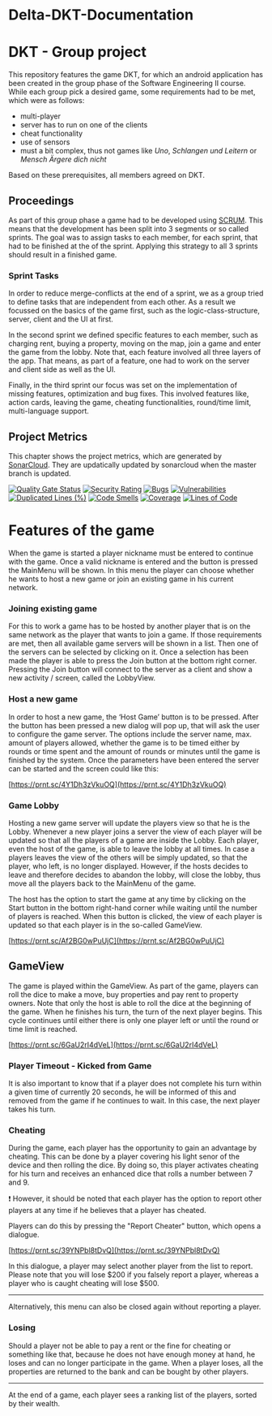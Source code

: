 # Delta-DKT-Documentation

# DKT - Group project

This repository features the game DKT, for which an android application has been created in the group phase of the Software Engineering II course. While each group pick a desired game, some requirements had to be met, which were as follows:

- multi-player
- server has to run on one of the clients
- cheat functionality
- use of sensors
- must a bit complex, thus not games like *Uno*, *Schlangen und Leitern* or *Mensch Ärgere dich nicht*

Based on these prerequisites, all members agreed on DKT.

## Proceedings

As part of this group phase a game had to be developed using [SCRUM](https://www.scrum.org/). This means that the development has been split into 3 segments or so called sprints. The goal was to assign tasks to each member, for each sprint, that had to be finished at the of the sprint. Applying this strategy to all 3 sprints should result in a finished game.

### Sprint Tasks

In order to reduce merge-conflicts at the end of a sprint, we as a group tried to define tasks that are independent from each other. As a result we focussed on the basics of the game first, such as the logic-class-structure, server, client and the UI at first.

In the second sprint we defined specific features to each member, such as charging rent, buying a property, moving on the map, join a game and enter the game from the lobby. Note that, each feature involved all three layers of the app. That means, as part of a feature, one had to work on the server and client side as well as the UI.

Finally, in the third sprint our focus was set on the implementation of missing features, optimization and bug fixes. This involved features like, action cards, leaving the game, cheating functionalities, round/time limit, multi-language support.

## Project Metrics
This chapter shows the project metrics, which are generated by [SonarCloud](https://sonarcloud.io/). They are updatically updated by sonarcloud when the master branch is updated.

[![Quality Gate Status](https://sonarcloud.io/api/project_badges/measure?project=uni-aau_delta-dkt&metric=alert_status)](https://sonarcloud.io/summary/new_code?id=uni-aau_delta-dkt)
[![Security Rating](https://sonarcloud.io/api/project_badges/measure?project=uni-aau_delta-dkt&metric=security_rating)](https://sonarcloud.io/summary/new_code?id=uni-aau_delta-dkt)
[![Bugs](https://sonarcloud.io/api/project_badges/measure?project=uni-aau_delta-dkt&metric=bugs)](https://sonarcloud.io/summary/new_code?id=uni-aau_delta-dkt)
[![Vulnerabilities](https://sonarcloud.io/api/project_badges/measure?project=uni-aau_delta-dkt&metric=vulnerabilities)](https://sonarcloud.io/summary/new_code?id=uni-aau_delta-dkt)
[![Duplicated Lines (%)](https://sonarcloud.io/api/project_badges/measure?project=uni-aau_delta-dkt&metric=duplicated_lines_density)](https://sonarcloud.io/summary/new_code?id=uni-aau_delta-dkt)
[![Code Smells](https://sonarcloud.io/api/project_badges/measure?project=uni-aau_delta-dkt&metric=code_smells)](https://sonarcloud.io/summary/new_code?id=uni-aau_delta-dkt)
[![Coverage](https://sonarcloud.io/api/project_badges/measure?project=uni-aau_delta-dkt&metric=coverage)](https://sonarcloud.io/summary/new_code?id=uni-aau_delta-dkt)
[![Lines of Code](https://sonarcloud.io/api/project_badges/measure?project=uni-aau_delta-dkt&metric=ncloc)](https://sonarcloud.io/summary/new_code?id=uni-aau_delta-dkt)

# Features of the game

When the game is started a player nickname must be entered to continue with the game. Once a valid nickname is entered and the button is pressed the MainMenu will be shown. In this menu the player can choose whether he wants to host a new game or join an existing game in his current network.

### Joining existing game

For this to work a game has to be hosted by another player that is on the same network as the player that wants to join a game. If those requirements are met, then all available game servers will be shown in a list. Then one of the servers can be selected by clicking on it. Once a selection has been made the player is able to press the Join button at the bottom right corner. Pressing the Join button will connect to the server as a client and show a new activity / screen, called the LobbyView.



### Host a new game

In order to host a new game, the ‘Host Game’ button is to be pressed. After the button has been pressed a new dialog will pop up, that will ask the user to configure the game server. The options include the server name, max. amount of players allowed, whether the game is to be timed either by rounds or time spent and the amount of rounds or minutes until the game is finished by the system. Once the parameters have been entered the server can be started and the screen could like this:

[https://prnt.sc/4Y1Dh3zVkuOQ](https://prnt.sc/4Y1Dh3zVkuOQ)

### Game Lobby

Hosting a new game server will update the players view  so that he is the Lobby. Whenever a new player joins a server the view of each player will be updated so that all the players of a game are inside the Lobby. Each player, even the host of the game, is able to leave the lobby at all times. In case a players leaves the view of the others will be simply updated, so that the player, who left, is no longer displayed. However, if the hosts decides to leave and therefore decides to abandon the lobby, will close the lobby, thus move all the players back to the MainMenu of the game.

The host has the option to start the game at any time by clicking on the Start button in the bottom right-hand corner while waiting until the number of players is reached. When this button is clicked, the view of each player is updated so that each player is in the so-called GameView.

[https://prnt.sc/Af2BG0wPuUjC](https://prnt.sc/Af2BG0wPuUjC)

## GameView

The game is played within the GameView. As part of the game, players can roll the dice to make a move, buy properties and pay rent to property owners. Note that only the host is able to roll the dice at the beginning of the game. When he finishes his turn, the turn of the next player begins. This cycle continues until either there is only one player left or until the round or time limit is reached.

[https://prnt.sc/6GaU2rI4dVeL](https://prnt.sc/6GaU2rI4dVeL)

### Player Timeout - Kicked from Game

It is also important to know that if a player does not complete his turn within a given time of currently 20 seconds, he will be informed of this and removed from the game if he continues to wait. In this case, the next player takes his turn.

### Cheating

During the game, each player has the opportunity to gain an advantage by cheating. This can be done by a player covering his light senor of the device and then rolling the dice. By doing so, this player activates cheating for his turn and receives an enhanced dice that rolls a number between 7 and 9.

<aside>
❗ However, it should be noted that each player has the option to report other players at any time if he believes that a player has cheated.

</aside>

Players can do this by pressing the "Report Cheater" button, which opens a dialogue.

[https://prnt.sc/39YNPbl8tDvQ](https://prnt.sc/39YNPbl8tDvQ)

In this dialogue, a player may select another player from the list to report. Please note that you will lose $200 if you falsely report a player, whereas a player who is caught cheating will lose $500.

---
Alternatively, this menu can also be closed again without reporting a player.

### Losing

Should a player not be able to pay a rent or the fine for cheating or something like that, because he does not have enough money at hand, he loses and can no longer participate in the game. When a player loses, all the properties are returned to the bank and can be bought by other players.


---
At the end of a game, each player sees a ranking list of the players, sorted by their wealth.